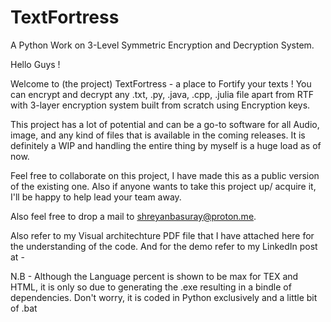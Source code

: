 # TextFortress
A Python Work on 3-Level Symmetric Encryption and Decryption System.

Hello Guys ! 

Welcome to (the project) TextFortress - a place to Fortify your texts !
You can encrypt and decrypt any .txt, .py, .java, .cpp, .julia file apart from RTF with 3-layer encryption system built from scratch using Encryption keys.

This project has a lot of potential and can be a go-to software for all Audio, image, and any kind of files that is available in the coming releases.
It is definitely a WIP and handling the entire thing by myself is a huge load as of now.

Feel free to collaborate on this project, I have made this as a public version of the existing one.
Also if anyone wants to take this project up/ acquire it, I'll be happy to help lead your team away.

Also feel free to drop a mail to shreyanbasuray@proton.me.

Also refer to my Visual architechture PDF file that I have attached here for the understanding of the code.
And for the demo refer to my LinkedIn post at - 

N.B - Although the Language percent is shown to be max for TEX and HTML, it is only so due to generating the .exe resulting in a bindle of dependencies.
Don't worry, it is coded in Python exclusively and a little bit of .bat
